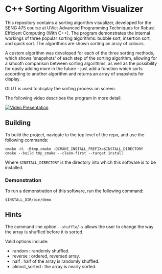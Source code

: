 # C++ Sorting Algorithm Visualizer
This repository contains a sorting algorithm visualizer, developed for the SENG 475 course at UVic: Advanced Programming Techniques for Robust Efficient Computing (With C++). The program demonstrates the internal workings of three popular sorting algorithms: bubble sort, insertion sort, and quick sort. The algorithms are shown sorting an array of colours.

A custom algorithm was developed for each of the three sorting methods, which shows 'snapshots' of each step of the sorting algorithm, allowing for a smooth comparison between sorting algorithms, as well as the possibility for easily adding more in the future - just add a function which sorts according to another algorithm and returns an array of snapshots for display.

GLUT is used to display the sorting process on screen.

The following video describes the program in more detail:

[![Video Presentation](https://img.youtube.com/vi/00L-4fra4Fg/0.jpg)](https://www.youtube.com/watch?v=00L-4fra4Fg)


## Building
To build the project, navigate to the top level of the repo, and use the following commands:

    cmake -H. -Btmp_cmake -DCMAKE_INSTALL_PREFIX=$INSTALL_DIRECTORY
    cmake --build tmp_cmake --clean-first --target install

Where `$INSTALL_DIRECTORY` is the directory into which this software is to be installed.

### Demonstration
To run a demonstration of this software, run the following command:

    $INSTALL_DIR/bin/demo

## Hints
The command line option `--shuffle`/`-s` allows the user to change the way the array is shuffled before it is sorted.

Valid options include:
* random : randomly shuffled.
* reverse : ordered, reversed array.
* half : half of the array is randomly shuffled.
* almost_sorted : the array is nearly sorted.
    
